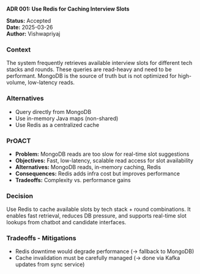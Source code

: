 **ADR 001: Use Redis for Caching Interview Slots**

**Status:** Accepted  
**Date:** 2025-03-26  
**Author:** Vishwapriyaj

### Context
The system frequently retrieves available interview slots for different tech stacks and rounds. These queries are read-heavy and need to be performant. MongoDB is the source of truth but is not optimized for high-volume, low-latency reads.

### Alternatives
- Query directly from MongoDB
- Use in-memory Java maps (non-shared)
- Use Redis as a centralized cache

### PrOACT
- **Problem:** MongoDB reads are too slow for real-time slot suggestions
- **Objectives:** Fast, low-latency, scalable read access for slot availability
- **Alternatives:** MongoDB reads, in-memory caching, Redis
- **Consequences:** Redis adds infra cost but improves performance
- **Tradeoffs:** Complexity vs. performance gains

### Decision
Use Redis to cache available slots by tech stack + round combinations. It enables fast retrieval, reduces DB pressure, and supports real-time slot lookups from chatbot and candidate interfaces.

### Tradeoffs - Mitigations
- Redis downtime would degrade performance (→ fallback to MongoDB)
- Cache invalidation must be carefully managed (→ done via Kafka updates from sync service)